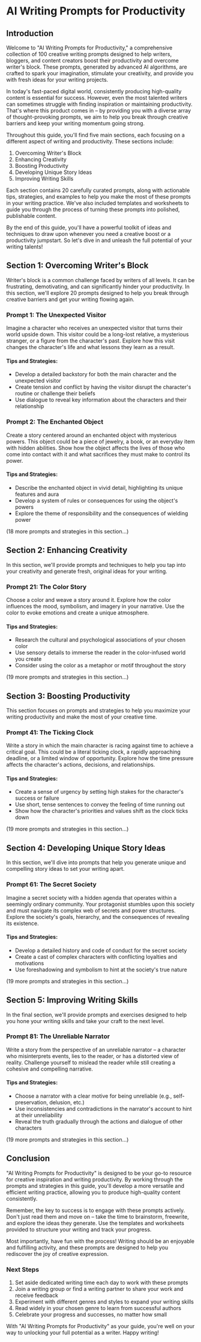 # AI Writing Prompts for Productivity

## Introduction

Welcome to "AI Writing Prompts for Productivity," a comprehensive collection of 100 creative writing prompts designed to help writers, bloggers, and content creators boost their productivity and overcome writer's block. These prompts, generated by advanced AI algorithms, are crafted to spark your imagination, stimulate your creativity, and provide you with fresh ideas for your writing projects.

In today's fast-paced digital world, consistently producing high-quality content is essential for success. However, even the most talented writers can sometimes struggle with finding inspiration or maintaining productivity. That's where this product comes in – by providing you with a diverse array of thought-provoking prompts, we aim to help you break through creative barriers and keep your writing momentum going strong.

Throughout this guide, you'll find five main sections, each focusing on a different aspect of writing and productivity. These sections include:

1. Overcoming Writer's Block
2. Enhancing Creativity
3. Boosting Productivity
4. Developing Unique Story Ideas
5. Improving Writing Skills

Each section contains 20 carefully curated prompts, along with actionable tips, strategies, and examples to help you make the most of these prompts in your writing practice. We've also included templates and worksheets to guide you through the process of turning these prompts into polished, publishable content.

By the end of this guide, you'll have a powerful toolkit of ideas and techniques to draw upon whenever you need a creative boost or a productivity jumpstart. So let's dive in and unleash the full potential of your writing talents!

## Section 1: Overcoming Writer's Block

Writer's block is a common challenge faced by writers of all levels. It can be frustrating, demotivating, and can significantly hinder your productivity. In this section, we'll explore 20 prompts designed to help you break through creative barriers and get your writing flowing again.

### Prompt 1: The Unexpected Visitor
Imagine a character who receives an unexpected visitor that turns their world upside down. This visitor could be a long-lost relative, a mysterious stranger, or a figure from the character's past. Explore how this visit changes the character's life and what lessons they learn as a result.

#### Tips and Strategies:
- Develop a detailed backstory for both the main character and the unexpected visitor
- Create tension and conflict by having the visitor disrupt the character's routine or challenge their beliefs
- Use dialogue to reveal key information about the characters and their relationship

### Prompt 2: The Enchanted Object
Create a story centered around an enchanted object with mysterious powers. This object could be a piece of jewelry, a book, or an everyday item with hidden abilities. Show how the object affects the lives of those who come into contact with it and what sacrifices they must make to control its power.

#### Tips and Strategies:
- Describe the enchanted object in vivid detail, highlighting its unique features and aura
- Develop a system of rules or consequences for using the object's powers
- Explore the theme of responsibility and the consequences of wielding power

(18 more prompts and strategies in this section...)

## Section 2: Enhancing Creativity
In this section, we'll provide prompts and techniques to help you tap into your creativity and generate fresh, original ideas for your writing.

### Prompt 21: The Color Story
Choose a color and weave a story around it. Explore how the color influences the mood, symbolism, and imagery in your narrative. Use the color to evoke emotions and create a unique atmosphere.

#### Tips and Strategies:
- Research the cultural and psychological associations of your chosen color
- Use sensory details to immerse the reader in the color-infused world you create
- Consider using the color as a metaphor or motif throughout the story

(19 more prompts and strategies in this section...)

## Section 3: Boosting Productivity
This section focuses on prompts and strategies to help you maximize your writing productivity and make the most of your creative time.

### Prompt 41: The Ticking Clock
Write a story in which the main character is racing against time to achieve a critical goal. This could be a literal ticking clock, a rapidly approaching deadline, or a limited window of opportunity. Explore how the time pressure affects the character's actions, decisions, and relationships.

#### Tips and Strategies:
- Create a sense of urgency by setting high stakes for the character's success or failure
- Use short, tense sentences to convey the feeling of time running out
- Show how the character's priorities and values shift as the clock ticks down

(19 more prompts and strategies in this section...)

## Section 4: Developing Unique Story Ideas
In this section, we'll dive into prompts that help you generate unique and compelling story ideas to set your writing apart.

### Prompt 61: The Secret Society
Imagine a secret society with a hidden agenda that operates within a seemingly ordinary community. Your protagonist stumbles upon this society and must navigate its complex web of secrets and power structures. Explore the society's goals, hierarchy, and the consequences of revealing its existence.

#### Tips and Strategies:
- Develop a detailed history and code of conduct for the secret society
- Create a cast of complex characters with conflicting loyalties and motivations
- Use foreshadowing and symbolism to hint at the society's true nature

(19 more prompts and strategies in this section...)

## Section 5: Improving Writing Skills
In the final section, we'll provide prompts and exercises designed to help you hone your writing skills and take your craft to the next level.

### Prompt 81: The Unreliable Narrator
Write a story from the perspective of an unreliable narrator – a character who misinterprets events, lies to the reader, or has a distorted view of reality. Challenge yourself to mislead the reader while still creating a cohesive and compelling narrative.

#### Tips and Strategies:
- Choose a narrator with a clear motive for being unreliable (e.g., self-preservation, delusion, etc.)
- Use inconsistencies and contradictions in the narrator's account to hint at their unreliability
- Reveal the truth gradually through the actions and dialogue of other characters

(19 more prompts and strategies in this section...)

## Conclusion

"AI Writing Prompts for Productivity" is designed to be your go-to resource for creative inspiration and writing productivity. By working through the prompts and strategies in this guide, you'll develop a more versatile and efficient writing practice, allowing you to produce high-quality content consistently.

Remember, the key to success is to engage with these prompts actively. Don't just read them and move on – take the time to brainstorm, freewrite, and explore the ideas they generate. Use the templates and worksheets provided to structure your writing and track your progress.

Most importantly, have fun with the process! Writing should be an enjoyable and fulfilling activity, and these prompts are designed to help you rediscover the joy of creative expression.

### Next Steps

1. Set aside dedicated writing time each day to work with these prompts
2. Join a writing group or find a writing partner to share your work and receive feedback
3. Experiment with different genres and styles to expand your writing skills
4. Read widely in your chosen genre to learn from successful authors
5. Celebrate your progress and successes, no matter how small

With "AI Writing Prompts for Productivity" as your guide, you're well on your way to unlocking your full potential as a writer. Happy writing!